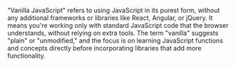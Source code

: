 "Vanilla JavaScript" refers to using JavaScript in its purest form, without any additional frameworks or libraries like React, Angular, or jQuery. It means you're working only with standard JavaScript code that the browser understands, without relying on extra tools. The term "vanilla" suggests "plain" or "unmodified," and the focus is on learning JavaScript functions and concepts directly before incorporating libraries that add more functionality.